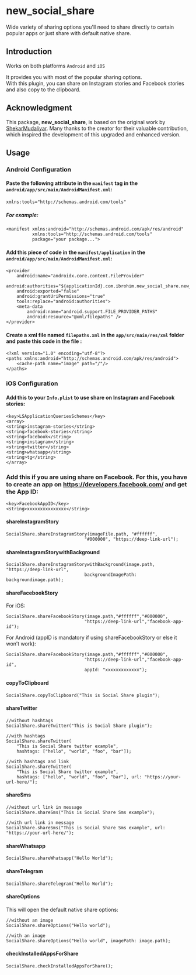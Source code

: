 
# new_social_share

Wide variety of sharing options you'll need to share directly to certain popular apps or just share with default native share.

## Introduction

Works on both platforms `Android` and `iOS`

It provides you with most of the popular sharing options.  
With this plugin, you can share on Instagram stories and Facebook stories and also copy to the clipboard.

## Acknowledgment

This package, **new_social_share**, is based on the original work by [ShekarMudaliyar](https://pub.dev/packages/social_share). Many thanks to the creator for their valuable contribution, which inspired the development of this upgraded and enhanced version.

## Usage

### Android Configuration

#### Paste the following attribute in the `manifest` tag in the `android/app/src/main/AndroidManifest.xml`:

```
xmlns:tools="http://schemas.android.com/tools"
```

##### For example:

```
<manifest xmlns:android="http://schemas.android.com/apk/res/android"
          xmlns:tools="http://schemas.android.com/tools"
          package="your package...">
```

#### Add this piece of code in the `manifest/application` in the `android/app/src/main/AndroidManifest.xml`:

```
<provider
    android:name="androidx.core.content.FileProvider"
    android:authorities="${applicationId}.com.ibrohim.new_social_share.new_social_share"
    android:exported="false"
    android:grantUriPermissions="true"
    tools:replace="android:authorities">
    <meta-data
        android:name="android.support.FILE_PROVIDER_PATHS"
        android:resource="@xml/filepaths" />
</provider>
```

#### Create a xml file named `filepaths.xml` in the `app/src/main/res/xml` folder and paste this code in the file :

```
<?xml version="1.0" encoding="utf-8"?>
<paths xmlns:android="http://schemas.android.com/apk/res/android">
    <cache-path name="image" path="/"/>
</paths>
```

### iOS Configuration

#### Add this to your `Info.plist` to use share on Instagram and Facebook stories:

```
<key>LSApplicationQueriesSchemes</key>
<array>
<string>instagram-stories</string>
<string>facebook-stories</string>
<string>facebook</string>
<string>instagram</string>
<string>twitter</string>
<string>whatsapp</string>
<string>tg</string>
</array>
```

### Add this if you are using share on Facebook. For this, you have to create an app on https://developers.facebook.com/ and get the App ID:

```
<key>FacebookAppID</key>
<string>xxxxxxxxxxxxxxx</string>
```

#### shareInstagramStory

```
SocialShare.shareInstagramStory(imageFile.path, "#ffffff",
                              "#000000", "https://deep-link-url");
```

#### shareInstagramStorywithBackground

```
SocialShare.shareInstagramStorywithBackground(image.path, "https://deep-link-url",
                              backgroundImagePath: backgroundimage.path);
```

#### shareFacebookStory

For iOS:

```
SocialShare.shareFacebookStory(image.path,"#ffffff","#000000",
                              "https://deep-link-url","facebook-app-id");
```

For Android (appID is mandatory if using shareFacebookStory or else it won’t work):

```
SocialShare.shareFacebookStory(image.path,"#ffffff","#000000",
                              "https://deep-link-url","facebook-app-id",
                              appId: "xxxxxxxxxxxxx");
```

#### copyToClipboard

```
SocialShare.copyToClipboard("This is Social Share plugin");
```

#### shareTwitter

```
//without hashtags
SocialShare.shareTwitter("This is Social Share plugin");

//with hashtags
SocialShare.shareTwitter(
    "This is Social Share twitter example",
    hashtags: ["hello", "world", "foo", "bar"]);

//with hashtags and link
SocialShare.shareTwitter(
    "This is Social Share twitter example",
    hashtags: ["hello", "world", "foo", "bar"], url: "https://your-url-here/");
```

#### shareSms

```
//without url link in message
SocialShare.shareSms("This is Social Share Sms example");

//with url link in message
SocialShare.shareSms("This is Social Share Sms example", url: "https://your-url-here/");
```

#### shareWhatsapp

```
SocialShare.shareWhatsapp("Hello World");
```

#### shareTelegram

```
SocialShare.shareTelegram("Hello World");
```

#### shareOptions

This will open the default native share options:

```
//without an image
SocialShare.shareOptions("Hello world");

//with an image
SocialShare.shareOptions("Hello world", imagePath: image.path);
```

#### checkInstalledAppsForShare

```
SocialShare.checkInstalledAppsForShare();
```
